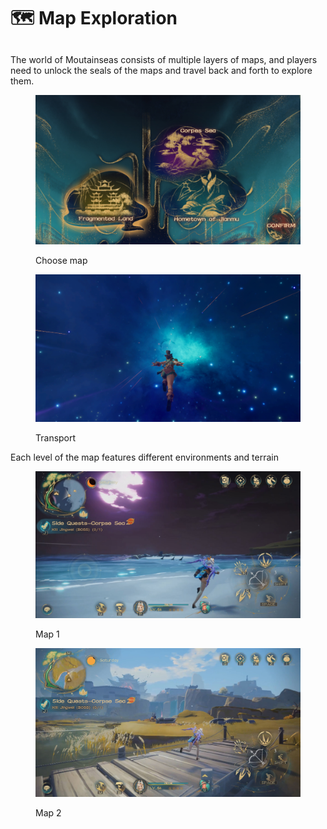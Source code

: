 # 🗺️ Map Exploration

##

The world of Moutainseas consists of multiple layers of maps, and players need to unlock the seals of the maps and travel back and forth to explore them.

<figure><img src="../../.gitbook/assets/image (5).jpg" alt=""><figcaption><p>Choose map</p></figcaption></figure>

<figure><img src="../../.gitbook/assets/image (25).png" alt=""><figcaption><p>Transport</p></figcaption></figure>



Each level of the map features different environments and terrain

<figure><img src="../../.gitbook/assets/FCF1686E-CF60-46a3-A4DA-58C8E438EC7E.jpg" alt=""><figcaption><p>Map 1</p></figcaption></figure>

<figure><img src="../../.gitbook/assets/E8B4DA49-F4AF-49cf-891E-AD676C43B292.jpg" alt=""><figcaption><p>Map 2</p></figcaption></figure>
